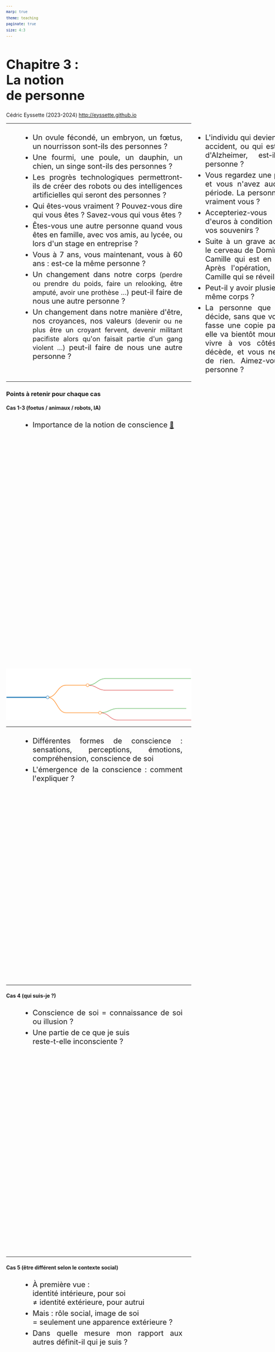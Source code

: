 ```yaml
---
marp: true
theme: teaching
paginate: true
size: 4:3
---
```


<!-- _class: titre -->
<style scoped>
h1{font-size:2.5em}
</style>
# Chapitre 3 :<br>La notion<br>de personne
Cédric Eyssette (2023-2024)
http://eyssette.github.io

<!-- Changer titre du chapitre : "le sujet" (plutôt que "la notion de personne") -->

<!-- Notions principales : l'existence humaine, la conscience, la connaissance -->

---
<!-- _class: colonnes pp-->
<style scoped>
ol {
    font-size:20px;
    display:flex;
    flex-direction:column;
    flex-wrap: wrap;
    padding:0px;
    height:660px!important;
    max-width:470px;
	margin-left:0px;
}
ol li {
    margin:0;
	padding:0;
	padding-top:6px;
    padding-right:10px;
	margin-left:52px;
    text-align:justify;
}

span {font-size:0.90em}
</style>
1) Un ovule fécondé, un embryon, un fœtus, un nourrisson sont-ils des personnes ?
2) Une fourmi, une poule, un dauphin, un chien, un singe sont-ils des personnes ?
3) Les progrès technologiques permettront-ils de créer des robots ou des intelligences artificielles qui seront des personnes ?
4) Qui êtes-vous vraiment ? Pouvez-vous dire qui vous êtes ? Savez-vous qui vous êtes ?
5) Êtes-vous une autre personne quand vous êtes en famille, avec vos amis, au lycée, ou lors d'un stage en entreprise ?
6) Vous à 7 ans, vous maintenant, vous à 60 ans : est-ce la même personne ?
7) Un changement dans notre corps <span>(perdre ou prendre du poids, faire un relooking, être amputé, avoir une prothèse …)</span> peut-il faire de nous une autre personne ?
8) Un changement dans notre manière d'être, nos croyances, nos valeurs <span>(devenir ou ne plus être un croyant fervent, devenir militant pacifiste alors qu'on faisait partie d'un gang violent …)</span> peut-il faire de nous une autre personne ?
9) L'individu qui devient amnésique suite à un accident, ou qui est atteint par la maladie d'Alzheimer, est-il alors une autre personne ?
10) Vous regardez une photo de vous à 2 ans, et vous n'avez aucun souvenir de cette période. La personne sur la photo : est-ce vraiment vous ?
11) Accepteriez-vous d'avoir un million d'euros à condition que l'on supprime tous vos souvenirs ?
12) Suite à un grave accident, on transplante le cerveau de Dominique dans le corps de Camille qui est en état de mort cérébral. Après l'opération, est-ce Dominique ou Camille qui se réveille ?
13) Peut-il y avoir plusieurs personnes dans un même corps ?
14) La personne que vous aimez (Charlie) décide, sans que vous le sachiez, que l’on fasse une copie parfaite d’elle-même car elle va bientôt mourir. Le clone vient alors vivre à vos côtés, tandis que Charlie décède, et vous ne vous rendez compte de rien. Aimez-vous toujours la même personne ?


---
<!-- _class: fppppppp -->
<style scoped>
ol {list-style-type:disc; margin-left:1em; text-align:left}
</style>

### Points à retenir pour chaque cas

#### Cas 1-3 (foetus / animaux / robots, IA)
1) Importance de la notion de conscience [:link:](https://mymarkmap.netlify.app/#https://raw.githubusercontent.com/eyssette/mindmap/main/conscience-sens-moral-sens-psychologique.md)

<span data-marpit-fragment="1">![](https://raw.githubusercontent.com/eyssette/mindmap/main/conscience-sens-moral-sens-psychologique.svg)</span>


---
<!-- _class:  -->
<style scoped>
ol {list-style-type:disc; margin-left:1em; text-align:left}
</style>
2) Différentes formes de conscience : sensations, perceptions, émotions, compréhension, conscience de soi
3) L'émergence de la conscience : comment l'expliquer ?


---
<!-- _class:  -->
<style scoped>
ol {list-style-type:disc; margin-left:1em; text-align:left}
</style>

####  Cas 4 (qui suis-je ?)
1) Conscience de soi = connaissance de soi ou illusion ?
2) Une partie de ce que je suis <br>reste-t-elle inconsciente ?


---
<!-- _class: fpppppp -->
<style scoped>
ol {list-style-type:disc; margin-left:1em; text-align:left}
</style>

#### Cas 5 (être différent selon le contexte social)

1) À première vue : <br>identité intérieure, pour soi<br>≠ identité extérieure, pour autrui
2) Mais : rôle social, image de soi <br>= seulement une apparence extérieure ?
3) Dans quelle mesure mon rapport aux autres définit-il qui je suis ?


---
<!-- _class:  -->
<style scoped>
ol {list-style-type:disc; margin-left:1em; text-align:left}
</style>

#### Cas 6-8 (l'identité personnelle dans le temps)

1) Qu'est-ce qui fait qu'un individu est toujours le même malgré les changements physiques et psychologiques ?


---
<!-- _class:  -->
<style scoped>
ol {list-style-type:disc; margin-left:1em; text-align:left}
</style>

#### Cas 9-11 (amnésie / photos du passé / choisir de perdre ses souvenirs)

1) Quelle est la place de la mémoire, des souvenirs dans l'identité personnelle ?


---
<!-- _class:  -->
<style scoped>
ol {list-style-type:disc; margin-left:1em; text-align:left}
</style>

#### Cas 12 (transfert de cerveau)

1) Le cerveau est-il le support de mon identité ?


---
<!-- _class:  -->
<style scoped>
ol {list-style-type:disc; margin-left:1em; text-align:left}
</style>

### Cas 13 (plusieurs personnes dans un corps)

1) Dans quelle mesure les troubles neurologiques et les troubles de la conscience permettent-ils de mieux comprendre le fonctionnement de la conscience de soi ?

---
<!-- _class:  -->
<style scoped>
ol {list-style-type:disc; margin-left:1em; text-align:left}
</style>

### Cas 14 (le clone)

1. Quelles sont les caractéristiques qui me définissent ?
2. Si une autre personne a exactement les mêmes caractéristiques, s'agit-il d'un autre Moi ?
3. Puis-je croire être une personne et me tromper ?